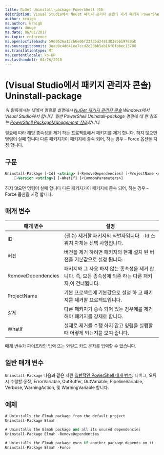 ```yaml
---
title: NuGet Uninstall-package PowerShell 참조
description: Visual Studio에서 NuGet 패키지 관리자 콘솔의 제거 패키지 PowerShell 명령에 대 한 참조입니다.
author: kraigb
ms.author: kraigb
manager: douge
ms.date: 06/01/2017
ms.topic: reference
ms.openlocfilehash: 5969526a12cb6e06f23f35a2481d0385bb9780ab
ms.sourcegitcommit: 3eab9c4dd41ea7ccd2c28bb5ab16f6fbbec13708
ms.translationtype: MT
ms.contentlocale: ko-KR
ms.lasthandoff: 04/26/2018
---
```

# <a name="uninstall-package-package-manager-console-in-visual-studio"></a>(Visual Studio에서 패키지 관리자 콘솔) Uninstall-package

*이 항목에서는 내에서 명령을 설명에서 [NuGet 패키지 관리자 콘솔](package-manager-console.md) Windows에서 Visual Studio에서 합니다. 일반 PowerShell Uninstall-package 명령에 대 한 참조는 [PowerShell PackageManagement 참조](/powershell/module/packagemanagement/?view=powershell-6)합니다.*

필요에 따라 해당 종속성을 제거 하는 프로젝트에서 패키지를 제거 합니다. 하지 않으면 명령이 실패 합니다 다른 패키지가이 패키지에 종속 되어, 하는 경우 – Force 옵션을 지정 합니다.

## <a name="syntax"></a>구문

```ps
Uninstall-Package [-Id] <string> [-RemoveDependencies] [-ProjectName <string>] [-Force]
    [-Version <string>] [-WhatIf] [<CommonParameters>]
```

하지 않으면 명령이 실패 합니다 다른 패키지가이 패키지에 종속 되어, 하는 경우 – Force 옵션을 지정 합니다.

## <a name="parameters"></a>매개 변수

| 매개 변수 | 설명 |
| --- | --- |
| ID | (필수) 제거할 패키지의 식별자입니다. -Id 스위치 자체는 선택 사항입니다. |
| 버전 | 버전을 제거 하려면 패키지의 현재 설치 된 버전을 기본값으로 설정 됩니다. |
| RemoveDependencies | 패키지와 그 사용 하지 않는 종속성을 제거 합니다. 즉, 모든 종속성에 의존 하는 다른 패키지,이 건너뜁니다. |
| ProjectName | 기본 프로젝트에 기본값으로 설정 하 고 패키지를 제거할 프로젝트입니다. |
| 강제 | 다른 패키지가 종속 되어 있는 경우에를 제거 해야 패키지를 강제로 합니다. |
| WhatIf | 실제로 제거를 수행 하지 않고 명령을 실행할 때 어떻게 되는지를 보여 줍니다. |

매개 변수가 파이프라인 입력 또는 와일드 카드 문자를 입력할 수 있습니다.

## <a name="common-parameters"></a>일반 매개 변수

`Uninstall-Package` 다음과 같은 지원 [일반적인 PowerShell 매개 변수](http://go.microsoft.com/fwlink/?LinkID=113216): 디버그, 오류 시 수행할 동작, ErrorVariable, OutBuffer, OutVariable, PipelineVariable, Verbose, WarningAction, 및 WarningVariable 합니다.

## <a name="examples"></a>예제

```ps
# Uninstalls the Elmah package from the default project
Uninstall-Package Elmah

# Uninstalls the Elmah package and all its unused dependencies
Uninstall-Package Elmah -RemoveDependencies 

# Uninstalls the Elmah package even if another package depends on it
Uninstall-Package Elmah -Force
```
